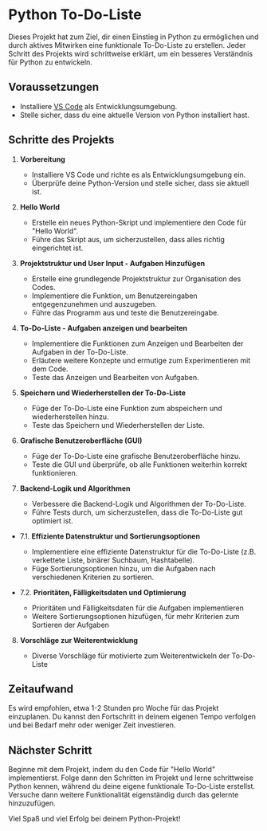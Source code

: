 # Python To-Do-Liste

Dieses Projekt hat zum Ziel, dir einen Einstieg in Python zu ermöglichen und durch aktives Mitwirken eine funktionale To-Do-Liste zu erstellen. Jeder Schritt des Projekts wird schrittweise erklärt, um ein besseres Verständnis für Python zu entwickeln.

## Voraussetzungen

- Installiere [VS Code](https://code.visualstudio.com/) als Entwicklungsumgebung.
- Stelle sicher, dass du eine aktuelle Version von Python installiert hast.

## Schritte des Projekts

1. **Vorbereitung**
   - Installiere VS Code und richte es als Entwicklungsumgebung ein.
   - Überprüfe deine Python-Version und stelle sicher, dass sie aktuell ist.

2. **Hello World**
   - Erstelle ein neues Python-Skript und implementiere den Code für "Hello World".
   - Führe das Skript aus, um sicherzustellen, dass alles richtig eingerichtet ist.

3. **Projektstruktur und User Input - Aufgaben Hinzufügen**
   - Erstelle eine grundlegende Projektstruktur zur Organisation des Codes.
   - Implementiere die Funktion, um Benutzereingaben entgegenzunehmen und auszugeben.
   - Führe das Programm aus und teste die Benutzereingabe.

4. **To-Do-Liste - Aufgaben anzeigen und bearbeiten**
   - Implementiere die Funktionen zum Anzeigen und Bearbeiten der Aufgaben in der To-Do-Liste.
   - Erläutere weitere Konzepte und ermutige zum Experimentieren mit dem Code.
   - Teste das Anzeigen und Bearbeiten von Aufgaben.

5. **Speichern und Wiederherstellen der To-Do-Liste**
   - Füge der To-Do-Liste eine Funktion zum abspeichern und wiederherstellen hinzu.
   - Teste das Speichern und Wiederherstellen der Liste.

6. **Grafische Benutzeroberfläche (GUI)**
   - Füge der To-Do-Liste eine grafische Benutzeroberfläche hinzu.
   - Teste die GUI und überprüfe, ob alle Funktionen weiterhin korrekt funktionieren.

7. **Backend-Logik und Algorithmen**
   - Verbessere die Backend-Logik und Algorithmen der To-Do-Liste.
   - Führe Tests durch, um sicherzustellen, dass die To-Do-Liste gut optimiert ist.

- 7.1. **Effiziente Datenstruktur und Sortierungsoptionen**

   - Implementiere eine effiziente Datenstruktur für die To-Do-Liste (z.B. verkettete Liste, binärer Suchbaum, Hashtabelle).
   - Füge Sortierungsoptionen hinzu, um die Aufgaben nach verschiedenen Kriterien zu sortieren.

- 7.2. **Prioritäten, Fälligkeitsdaten und Optimierung**

   - Prioritäten und Fälligkeitsdaten für die Aufgaben implementieren
   - Weitere Sortierungsoptionen hizufügen, für mehr Kriterien zum Sortieren der Aufgaben

8. **Vorschläge zur Weiterentwicklung**

   - Diverse Vorschläge für motivierte zum Weiterentwickeln der To-Do-Liste

## Zeitaufwand

Es wird empfohlen, etwa 1-2 Stunden pro Woche für das Projekt einzuplanen. Du kannst den Fortschritt in deinem eigenen Tempo verfolgen und bei Bedarf mehr oder weniger Zeit investieren.

## Nächster Schritt

Beginne mit dem Projekt, indem du den Code für "Hello World" implementierst. Folge dann den Schritten im Projekt und lerne schrittweise Python kennen, während du deine eigene funktionale To-Do-Liste erstellst. Versuche dann weitere Funktionalität eigenständig durch das gelernte hinzuzufügen.

Viel Spaß und viel Erfolg bei deinem Python-Projekt!
